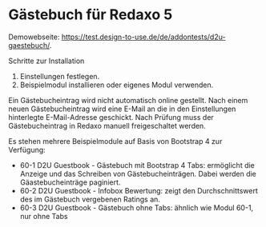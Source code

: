# Gästebuch für Redaxo 5

Demowebseite: <https://test.design-to-use.de/de/addontests/d2u-gaestebuch/>.

Schritte zur Installation

1. Einstellungen festlegen.
2. Beispielmodul installieren oder eigenes Modul verwenden.

Ein Gästebucheintrag wird nicht automatisch online gestellt. Nach einem neuen Gästebucheintrag wird eine E-Mail an die in den Einstellungen hinterlegte E-Mail-Adresse geschickt. Nach Prüfung muss der Gästebucheintrag in Redaxo manuell freigeschaltet werden.

Es stehen mehrere Beispielmodule auf Basis von Bootstrap 4 zur Verfügung:

- 60-1 D2U Guestbook - Gästebuch mit Bootstrap 4 Tabs: ermöglicht die Anzeige und das Schreiben von Gästebucheinträgen. Dabei werden die Gäastebucheinträge paginiert.
- 60-2 D2U Guestbook - Infobox Bewertung: zeigt den Durchschnittswert des im Gästebuch vergebenen Ratings an.
- 60-3 D2U Guestbook - Gästebuch ohne Tabs: ähnlich wie Modul 60-1, nur ohne Tabs
